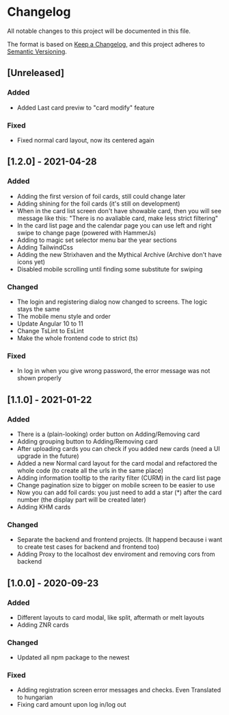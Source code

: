 # Changelog

All notable changes to this project will be documented in this file.

The format is based on [Keep a Changelog](https://keepachangelog.com/en/1.0.0/), and this project adheres to [Semantic Versioning](https://semver.org/spec/v2.0.0.html).

## [Unreleased]

### Added

- Added Last card previw to "card modify" feature

### Fixed

- Fixed normal card layout, now its centered again

## [1.2.0] - 2021-04-28

### Added

- Adding the first version of foil cards, still could change later
- Adding shining for the foil cards (it's still on development)
- When in the card list screen don't have showable card, then you will see message like this: "There is no avaliable card, make less strict filtering"
- In the card list page and the calendar page you can use left and right swipe to change page (powered with HammerJs)
- Adding to magic set selector menu bar the year sections
- Adding TailwindCss
- Adding the new Strixhaven and the Mythical Archive (Archive don't have icons yet)
- Disabled mobile scrolling until finding some substitute for swiping

### Changed

- The login and registering dialog now changed to screens. The logic stays the same
- The mobile menu style and order
- Update Angular 10 to 11
- Change TsLint to EsLint
- Make the whole frontend code to strict (ts)

### Fixed

- In log in when you give wrong password, the error message was not shown properly

## [1.1.0] - 2021-01-22

### Added

- There is a (plain-looking) order button on Adding/Removing card
- Adding grouping button to Adding/Removing card
- After uploading cards you can check if you added new cards (need a UI upgrade in the future)
- Added a new Normal card layout for the card modal and refactored the whole code (to create all the urls in the same place)
- Adding information tooltip to the rarity filter (CURM) in the card list page
- Change pagination size to bigger on mobile screen to be easier to use
- Now you can add foil cards: you just need to add a star (\*) after the card number (the display part will be created later)
- Adding KHM cards

### Changed

- Separate the backend and frontend projects. (It happend because i want to create test cases for backend and frontend too)
- Adding Proxy to the localhost dev enviroment and removing cors from backend

## [1.0.0] - 2020-09-23

### Added

- Different layouts to card modal, like split, aftermath or melt layouts
- Adding ZNR cards

### Changed

- Updated all npm package to the newest

### Fixed

- Adding registration screen error messages and checks. Even Translated to hungarian
- Fixing card amount upon log in/log out
